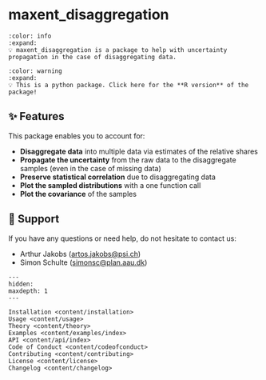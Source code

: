 # maxent_disaggregation

```{button-link} https://github.com/jakobsarthur/maxent_disaggregation
:color: info
:expand:
💡 maxent_disaggregation is a package to help with uncertainty propagation in the case of disaggregating data.
```
```{button-link} https://github.com/simschul/MaxentDisaggregation
:color: warning
:expand:
💡 This is a python package. Click here for the **R version** of the package!
```


## ✨ Features
This package enables you to account for:
- **Disaggregate data** into multiple data via estimates of the relative shares
- **Propagate the uncertainty** from the raw data to the disaggregate samples (even in the case of missing data)
- **Preserve statistical correlation** due to disaggregating data
- **Plot the sampled distributions** with a one function call
- **Plot the covariance** of the samples



## 💬 Support
If you have any questions or need help, do not hesitate to contact us:
- Arthur Jakobs ([artos.jakobs@psi.ch](mailto:artos.jakobs@psi.ch))
- Simon Schulte ([simonsc@plan.aau.dk](mailto:simonsc@plan.aau.dk))





```{toctree}
---
hidden:
maxdepth: 1
---

Installation <content/installation>
Usage <content/usage>
Theory <content/theory>
Examples <content/examples/index>
API <content/api/index>
Code of Conduct <content/codeofconduct>
Contributing <content/contributing>
License <content/license>
Changelog <content/changelog>
```
